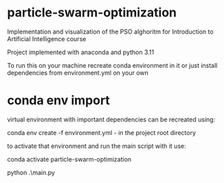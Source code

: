 # particle-swarm-optimization
Implementation and visualization of the PSO alghoritm for Introduction to Artificial Intelligence course

Project implemented with anaconda and python 3.11

To run this on your machine recreate conda environment in it or just install dependencies from environment.yml on your own

# conda env import

virtual environment with important dependencies can be recreated using:

conda env create -f environment.yml - in the project root directory

to activate that environment and run the main script with it use:

conda activate particle-swarm-optimization

python .\main.py
